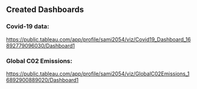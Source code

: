 ## Created Dashboards
### Covid-19 data:
https://public.tableau.com/app/profile/sami2054/viz/Covid19_Dashboard_16892779096030/Dashboard1 

### Global C02 Emissions:
https://public.tableau.com/app/profile/sami2054/viz/GlobalC02Emissions_16892900889020/Dashboard1
